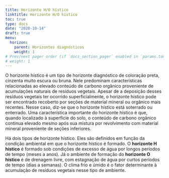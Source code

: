 ```yaml
---
title: Horizonte H/O hístico
linktitle: Horizonte H/O hístico
toc: true
type: docs
date: "2020-10-14"
draft: true
menu:
  horizon:
    parent: Horizontes diagnósticos
    weight: 1
# Prev/next pager order (if `docs_section_pager` enabled in `params.toml`)
# weight: 1
---
```


O horizonte hístico é um tipo de horizonte diagnóstico de coloração preta, cinzenta muito escura ou bruna. Nele predominam características relacionadas ao elevado conteúdo de carbono orgânico proveniente de acumulações naturais de resíduos vegetais. Apesar de a deposição desses resíduos vegetais ter ocorrido superficialmente, o horizonte hístico pode ser encontrado recoberto por seções de material mineral ou orgânico mais recentes. Nesse caso, diz-se que o horizonte hístico está soterrado ou enterrado. Uma característica importante do horizonte hístico é que, quando localizado à superfície do solo, o conteúdo de carbono orgânico continua elevado mesmo após sua mistura por revolvimento com material mineral proveniente de seções inferiores.

Há dois tipos de horizonte hístico. Eles são definidos em função da condição ambiental em que o horizonte hístico é formado. O __horizonte H hístico__ é formado sob condições de excesso de água por longos períodos de tempo (meses a anos). Já o ambiente de formação do __horizonte O hístico__ é de drenagem livre, com estagnação de água por curtos períodos de tempo (dias a semanas). O clima frio e úmido é o fator determinante à acumulação de resíduos vegetais nesse tipo de ambiente.
